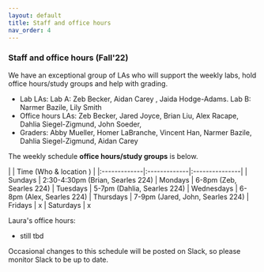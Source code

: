 ```yaml
---
layout: default 
title: Staff and office hours 
nav_order: 4
---
```



### Staff and office hours   (Fall'22)



We have an exceptional group of LAs who will support the weekly labs, hold office hours/study groups and help with grading.  
 
- Lab LAs: Lab A: Zeb Becker, Aidan Carey , Jaida Hodge-Adams. Lab B: Narmer Bazile, Lily Smith 
- Office hours LAs: Zeb Becker,  Jared Joyce,  Brian Liu, Alex Racape, Dahlia Siegel-Zigmund,  John Soeder,
- Graders: Abby Mueller, Homer LaBranche, Vincent Han,  Narmer Bazile, Dahlia Siegel-Zigmund, Aidan Carey


The weekly schedule **office hours/study groups**  is below. 


|              |   Time  (Who & location )  |
|:-------------|:-------------|:---------------|
| Sundays      |  2:30-4:30pm (Brian, Searles 224) 
| Mondays      |  6-8pm (Zeb, Searles 224) 
| Tuesdays     |  5-7pm (Dahlia, Searles 224)
| Wednesdays   |  6-8pm (Alex, Searles 224) 
| Thursdays    |  7-9pm (Jared, John, Searles 224)
| Fridays      |  x
| Saturdays    |  x


Laura's office hours: 
- still tbd

Occasional changes to this schedule  will be posted on Slack, so please monitor Slack to be up to date. 

